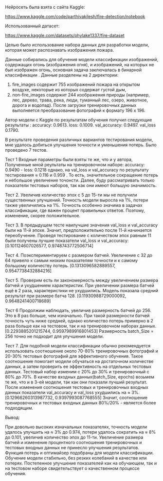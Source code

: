 Нейросеть была взята с сайта Kaggle:

https://www.kaggle.com/code/parthivakilesh/fire-detection/notebook

Использованный датасет:

https://www.kaggle.com/datasets/phylake1337/fire-dataset

Целью было использование набора данных для разработки модели, которая может распознавать изображения пожара.

Данные собирались для обучения модели классификации изображений, содержащих огонь (изображения огня), и изображений, на которых не был изображен огонь, основная задача заключалась в бинарной классификации .
Данные разделены на 2 директории: 
1) fire_images содержит 755 изображений пожара на открытом воздухе, некоторые из которых содержат густой дым, 
2) non-fire_images содержит 244 изображения природы (например, лес, дерево, трава, река, люди, туманный лес, озеро, животное, дорога и водопад).
После загрузки тренировочных данных выполняется преобразование фотографий к формату 196 x 196.

Автор модели с Kaggle по результатам обучения получил следующие результаты : 
accuracy: 0.9613. loss: 0.1009.
val_accuracy: 0.9497. val_loss 0.1790.

В результате проведения различных вариантов тестирования модели, мне удалось добиться улучшения точности и уменьшения потерь. 
Было проведено 7 тестов.

Тест 1
Входные параметры были взяты те же, что и у автора, 
Полученные мной реультаты на тренировочном наборе: accuracy: 0.9490 - loss: 0.1218
однако, на val_loss и val_accuracy по результату тестирования ≈ 0.116 и 0.959 . 
То есть, значительное сокращение потерь и небольшое увеличение точонсти. Далее, буду рассматривать только показатели тестовых наборов, так как они имеют большую значимость.

Тест 2.
Увеличив количество эпох с 5 до 15-ти мы не получили существенных улучшений. Точность модели выросла на 1%, потери также увеличились на 1%. 
Точность особенно значима в задачах классификации, где важен процент правильных ответов.  Поэтому, изменение, скорее положительное.

Тест 3.
В предыдущем тесте наилучшие значения val_loss и val_accuracy были на 11-й эпохе. Значит, предположительно после 11-й начинается переобучение. 
Проведя тестирование с количеством эпох равным 11 были получены лучшие показатели val_loss и val_accuracy:
[0.101124607026577, 0.9748743772506714]

Тест 4.
Поэкспериментируем с размером батчей. Увеличение с 32 до  64 привело к самым низким показателям точности и к самому большому количеству потерь.
[0.1313096582889557, 0.9547738432884216]

Тест 5.
Проверим есть ли закономерность между увеличением размера батчей и ухудшением характеристик. При увеличении размера батчей ещё в 2 раза, характеристики не ухудшились. Модель показала средний результат при размере батча 128.
[0.11930988729000092, 0.9648241400718689]

Тест 6
Продолжим наблюдать, увеличив размерность батчей до 256. Это в 8 раз больше, чем изначально.
При такой размерности батчей точность чуть ниже средней, однако количество потерь примерно в 2 раза больше как на тестовом, так и на тренировочном наборах данных. 
[0.2293885201215744, 0.9597989916801453]
Размерность batch_Size = 256 точно не подходит для улучшения модели.

Тест 7.
Для подобной модели классификации обычно рекомендуется использовать соотношение около 70-80% тренировочных фотографий и 20-30% тестовых фотографий для эффективного обучения. Такое соотношение помогает модели обучаться на достаточном количестве данных, а затем проверить ее эффективность на отдельных тестовых данных. 
Тестовый набор изменим с 20% до 30% и тренировочный с 80% до 70%.
В качестве входных данных(batch_Size, epochs) возьмем те же, что и в 3-ей модели, так как они показали лучший результат.
После изменения соотношения тестовых и тренировочных входных данных показатели val_accuracy и val_loss ухудшились на ≈ 3%.
[0.12966260313987732, 0.9397993087768555]
Значит, соотношение тренировочных и тестовых входных данных 80%/20% - является более подходящим.

Вывод: 

При довольно высоких изначальных показателях, точность модели удалось улучшить на ≈ 3% до 0.974, потери удалось сократить на ≈ 8% до 0.101, увеличив количество эпох до 11-ти. Увеличение размера батчей и изменение процентного соотношения тренировочных и тестовых входных данных не принесло улучшения результатов. Функция потерь и оптимайзер подобраны для модели классификации. Обучение модели стабильно, без резких колебаний в качестве или потерях. Постепенное улучшение показателей как на обучающем, так и на тестовом наборе свидетельствует о качественном процессе обучения.
